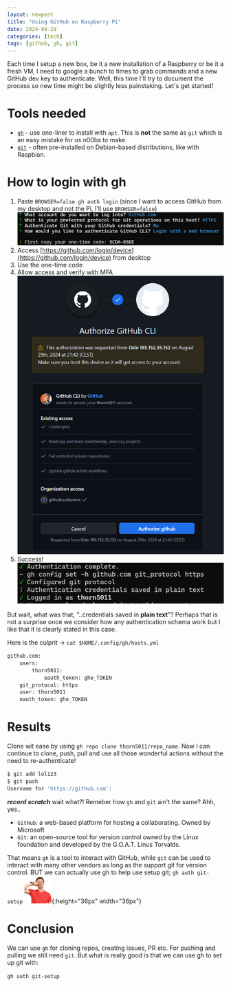 ```yaml
---
layout: newpost
title: "Using GitHub on Raspberry Pi"
date: 2024-08-29
categories: [tech]
tags: [github, gh, git]
---
```


Each time I setup a new box, be it a new installation of a Raspberry or be it a fresh VM, I need to google a bunch to times to grab commands and a new GitHub dev key to authenticate. Well, this time I'll try to document the process so new time might be slightly less painstaking. Let's get started!

# Tools needed

- [`gh`](https://github.com/cli/cli?tab=readme-ov-file#linux--bsd) - use one-liner to install with `apt`. This is **not** the same as `git` which is an easy mistake for us n00bs to make. 
- [`git`](https://git-scm.com/book/en/v2/Getting-Started-Installing-Git) - often pre-installed on Debian-based distributions, like with Raspbian.

# How to login with gh

1. Paste `BROWSER=false gh auth login` (since I want to access GitHub from my desktop and not the Pi, I'll use `BROWSER=false`)
   ![github_setup2](../assets/images/blogs/github_setup2.png)
2. Access [https://github.com/login/device](https://github.com/login/device) from desktop
3. Use the one-time code
4. Allow access and verify with MFA
![github_setup1](../assets/images/blogs/github_setup1.png)
1. Success!
![github_setup3](../assets/images/blogs/github_setup3.png)

But wait, what was that, "..credentials saved in **plain text**"? Perhaps that is not a surprise once we consider how any authentication schema work but I like that it is clearly stated in this case.

Here is the culprit -> `cat $HOME/.config/gh/hosts.yml`
```sh
github.com:
    users:
        thorn5011:
            oauth_token: gho_TOKEN
    git_protocol: https
    user: thorn5011
    oauth_token: gho_TOKEN
```


# Results

Clone wit ease by using `gh repo clone thorn5011/repo_name`. Now I can continue to clone, push, pull and use all those wonderful actions without the need to re-authenticate! 

```sh
$ git add lol123
$ git push
Username for 'https://github.com':
```
***record scratch*** wait what?! Remeber how `gh` and `git` ain't the same? Ahh, yes..

- `GitHub`: a web-based platform for hosting a collaborating. Owned by Microsoft
- `Git`: an open-source tool for version control owned by the Linux foundation and developed by the G.O.A.T. Linus Torvalds.

That means `gh` is a tool to interact with GitHub, while `git` can be used to interact with many other vendors as long as the support git for version control. BUT we can actually use gh to help use setup git; `gh auth git-setup` ![micdrop](../assets/images/micdrop.gif){:height="36px" width="36px"}



# Conclusion

We can use `gh` for cloning repos, creating issues, PR etc. For pushing and pulling we still need `git`. But what is really good is that we can use gh to set up git with:

`gh auth git-setup`